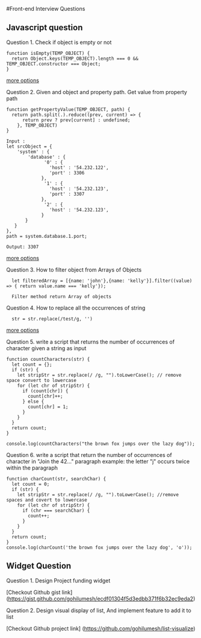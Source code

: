 #Front-end Interview Questions


## Javascript question
Question 1. Check if object is empty or not
```
function isEmpty(TEMP_OBJECT) {
  return Object.keys(TEMP_OBJECT).length === 0 && TEMP_OBJECT.constructor === Object;
}
```
[more options](http://stackoverflow.com/questions/679915/how-do-i-test-for-an-empty-javascript-object)

Question 2. Given and object and property path. Get value from property path
```
function getPropertyValue(TEMP_OBJECT, path) {
  return path.split(.).reduce((prev, current) => {
      return prev ? prev[current] : undefined;
    }, TEMP_OBJECT)
}

Input :
let srcObject = {
    'system' : {
        'database' : {
              '0' : {
                'host' : '54.232.122',
                'port' : 3306
             },
              '1' : {
                'host' : '54.232.123',
                'port' : 3307
             },
              '2' : {
                'host' : '54.232.123',
             }
       }
   }
},
path = system.database.1.port;

Output: 3307
```
[more options](http://stackoverflow.com/questions/6491463/accessing-nested-javascript-objects-with-string-key)

Question 3. How to filter object from Arrays of Objects
```
  let filteredArray = [{name: 'john'},{name: 'kelly'}].filter((value) => { return value.name === 'kelly'});

  Filter method return Array of objects
```

Question 4. How to replace all the occurrences of string
```
  str = str.replace(/test/g, '')
```
[more options](http://stackoverflow.com/questions/1144783/how-to-replace-all-occurrences-of-a-string-in-javascript?rq=1)

Question 5. write a script that returns the number of occurrences of character given a string as input
```
function countCharacters(str) {
  let count = {};
  if (str) {
    let stripStr = str.replace(/ /g, "").toLowerCase(); // remove space convert to lowercase
    for (let chr of stripStr) {
      if (count[chr]) {
        count[chr]++;
      } else {
        count[chr] = 1;
      }
    }
  }
  return count;
}

console.log(countCharacters("the brown fox jumps over the lazy dog"));
```

Question 6. write a script that return the number of occurrences of character in "Join the 42..." paragraph example: the letter "j" occurs twice within the paragraph

```
function charCount(str, searchChar) {
  let count = 0;
  if (str) {
    let stripStr = str.replace(/ /g, "").toLowerCase(); //remove spaces and covert to lowercase
    for (let chr of stripStr) {
      if (chr === searchChar) {
        count++;
      }
    }
  }
  return count;
}
console.log(charCount('the brown fox jumps over the lazy dog', 'o'));
```

## Widget Question

Question 1. Design Project funding widget

[Checkout Github gist link] (https://gist.github.com/gohilumesh/ecdf01304f5d3edbb371f6b32ec9eda2)

Question 2. Design visual display of list, And implement feature to add it to list

[Checkout Github project link] (https://github.com/gohilumesh/list-visualize)
